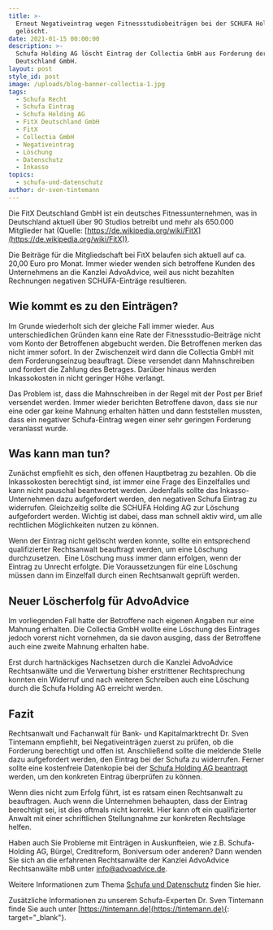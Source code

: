 ```yaml
---
title: >-
  Erneut Negativeintrag wegen Fitnessstudiobeiträgen bei der SCHUFA Holding AG
  gelöscht.
date: 2021-01-15 00:00:00
description: >-
  Schufa Holding AG löscht Eintrag der Collectia GmbH aus Forderung der FitX 
  Deutschland GmbH.
layout: post
style_id: post
image: /uploads/blog-banner-collectia-1.jpg
tags:
  - Schufa Recht
  - Schufa Eintrag
  - Schufa Holding AG
  - FitX Deutschland GmbH
  - FitX
  - Collectia GmbH
  - Negativeintrag
  - Löschung
  - Datenschutz
  - Inkasso
topics:
  - schufa-und-datenschutz
author: dr-sven-tintemann
---
```

Die FitX Deutschland GmbH ist ein deutsches Fitnessunternehmen, was in Deutschland aktuell über 90 Studios betreibt und mehr als 650.000 Mitglieder hat (Quelle: [https://de.wikipedia.org/wiki/FitX](https://de.wikipedia.org/wiki/FitX)).

Die Beiträge für die Mitgliedschaft bei FitX belaufen sich aktuell auf ca. 20,00 Euro pro Monat. Immer wieder wenden sich betroffene Kunden des Unternehmens an die Kanzlei AdvoAdvice, weil aus nicht bezahlten Rechnungen negativen SCHUFA-Einträge resultieren.

## **Wie kommt es zu den Einträgen?**

Im Grunde wiederholt sich der gleiche Fall immer wieder. Aus unterschiedlichen Gründen kann eine Rate der Fitnessstudio-Beiträge nicht vom Konto der Betroffenen abgebucht werden. Die Betroffenen merken das nicht immer sofort. In der Zwischenzeit wird dann die Collectia GmbH mit dem Forderungseinzug beauftragt. Diese versendet dann Mahnschreiben und fordert die Zahlung des Betrages. Darüber hinaus werden Inkassokosten in nicht geringer Höhe verlangt.

Das Problem ist, dass die Mahnschreiben in der Regel mit der Post per Brief versendet werden. Immer wieder berichten Betroffene davon, dass sie nur eine oder gar keine Mahnung erhalten hätten und dann feststellen mussten, dass ein negativer Schufa-Eintrag wegen einer sehr geringen Forderung veranlasst wurde.

## **Was kann man tun?**

Zunächst empfiehlt es sich, den offenen Hauptbetrag zu bezahlen. Ob die Inkassokosten berechtigt sind, ist immer eine Frage des Einzelfalles und kann nicht pauschal beantwortet werden. Jedenfalls sollte das Inkasso-Unternehmen dazu aufgefordert werden, den negativen Schufa Eintrag zu widerrufen. Gleichzeitig sollte die SCHUFA Holding AG zur Löschung aufgefordert werden. Wichtig ist dabei, dass man schnell aktiv wird, um alle rechtlichen Möglichkeiten nutzen zu können.

Wenn der Eintrag nicht gelöscht werden konnte, sollte ein entsprechend qualifizierter Rechtsanwalt beauftragt werden, um eine Löschung durchzusetzen. &nbsp;Eine Löschung muss immer dann erfolgen, wenn der Eintrag zu Unrecht erfolgte. Die Voraussetzungen für eine Löschung müssen dann im Einzelfall durch einen Rechtsanwalt geprüft werden.

## Neuer Löscherfolg für AdvoAdvice

Im vorliegenden Fall hatte der Betroffene nach eigenen Angaben nur eine Mahnung erhalten. Die Collectia GmbH wollte eine Löschung des Eintrages jedoch vorerst nicht vornehmen, da sie davon ausging, dass der Betroffene auch eine zweite Mahnung erhalten habe.

Erst durch hartnäckiges Nachsetzen durch die Kanzlei AdvoAdvice Rechtsanwälte und die Verwertung bisher erstrittener Rechtsprechung konnten ein Widerruf und nach weiteren Schreiben auch eine Löschung durch die Schufa Holding AG erreicht werden.

## **Fazit**

Rechtsanwalt und Fachanwalt für Bank- und Kapitalmarktrecht Dr. Sven Tintemann empfiehlt, bei Negativeinträgen zuerst zu prüfen, ob die Forderung berechtigt und offen ist. Anschließend sollte die meldende Stelle dazu aufgefordert werden, den Eintrag bei der Schufa zu widerrufen. Ferner sollte eine kostenfreie Datenkopie bei der [Schufa Holding AG beantragt](https://www.meineschufa.de/site-11_3_1?dako_token=3875e4f20285d1ed1b9cd5b5d897943f926d18c199d665dea7a3a2f695b2edac&amp;time=1610550609) werden, um den konkreten Eintrag überprüfen zu können.

Wenn dies nicht zum Erfolg führt, ist es ratsam einen Rechtsanwalt zu beauftragen. Auch wenn die Unternehmen behaupten, dass der Eintrag berechtigt sei, ist dies oftmals nicht korrekt. Hier kann oft ein qualifizierter Anwalt mit einer schriftlichen Stellungnahme zur konkreten Rechtslage helfen.&nbsp;

Haben auch Sie Probleme mit Einträgen in Auskunfteien, wie z.B. Schufa-Holding AG, Bürgel, Creditreform, Boniversum oder anderen? Dann wenden Sie sich an die erfahrenen Rechtsanwälte der Kanzlei AdvoAdvice Rechtsanwälte mbB unter [info@advoadvice.de](mailto:info@advoadvice.de).

Weitere Informationen zum Thema [Schufa und Datenschutz](/themen/schufa-und-datenschutz/)&nbsp;finden Sie hier.&nbsp;

Zusätzliche Informationen zu unserem Schufa-Experten Dr. Sven Tintemann finde Sie auch unter [https://tintemann.de](https://tintemann.de){: target="_blank"}.